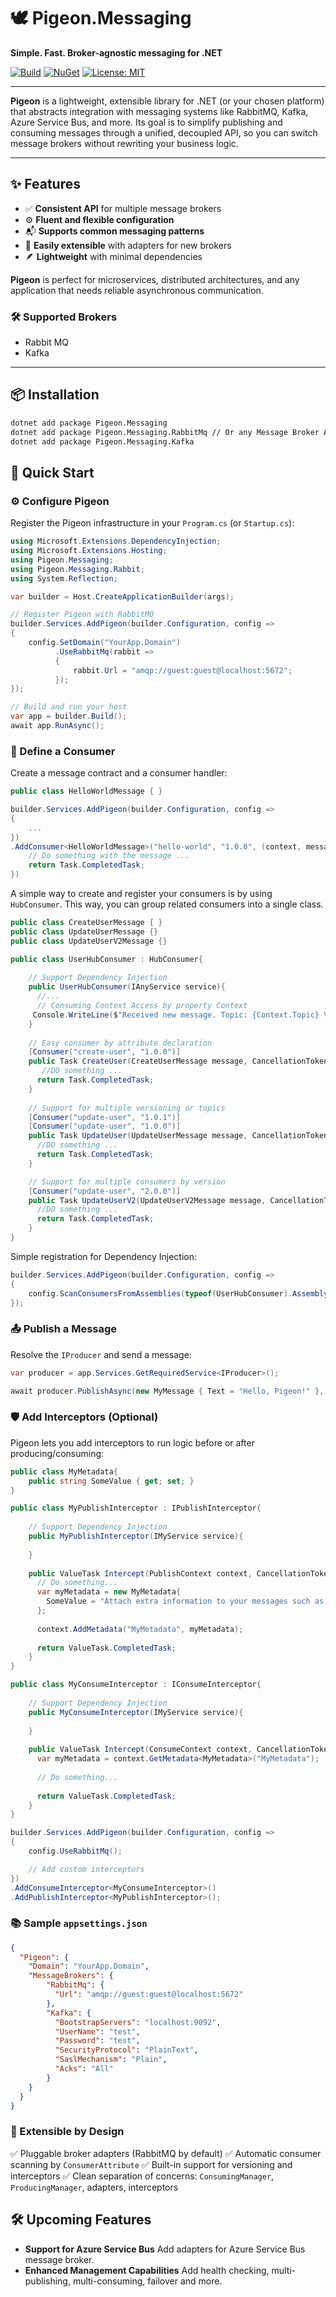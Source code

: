 # 🕊️ Pigeon.Messaging

**Simple. Fast. Broker-agnostic messaging for .NET**

[![Build](https://github.com/mape1402/pigeon-messaging/actions/workflows/publish.yaml/badge.svg)](https://github.com/mape1402/pigeon-messaging/actions/workflows/publish.yaml)
[![NuGet](https://img.shields.io/nuget/v/Pigeon.Messaging.svg)](https://www.nuget.org/packages/Pigeon.Messaging/)
[![License: MIT](https://img.shields.io/badge/license-MIT-blue.svg)](LICENSE)

---

**Pigeon** is a lightweight, extensible library for .NET (or your chosen platform) that abstracts integration with messaging systems like RabbitMQ, Kafka, Azure Service Bus, and more. Its goal is to simplify publishing and consuming messages through a unified, decoupled API, so you can switch message brokers without rewriting your business logic.

---

## ✨ Features

- ✅ **Consistent API** for multiple message brokers
- ⚙️ **Fluent and flexible configuration**
- 📬 **Supports common messaging patterns** 
- 🔌 **Easily extensible** with adapters for new brokers
- 🪶 **Lightweight** with minimal dependencies

**Pigeon** is perfect for microservices, distributed architectures, and any application that needs reliable asynchronous communication.

### 🛠️ Supported Brokers

- Rabbit MQ
- Kafka 

---

## 📦 Installation

```bash
dotnet add package Pigeon.Messaging
dotnet add package Pigeon.Messaging.RabbitMq // Or any Message Broker Adapter
dotnet add package Pigeon.Messaging.Kafka 
```

## 🚀 Quick Start

### ⚙️ Configure Pigeon

Register the Pigeon infrastructure in your `Program.cs` (or `Startup.cs`):

```c#
using Microsoft.Extensions.DependencyInjection;
using Microsoft.Extensions.Hosting;
using Pigeon.Messaging;
using Pigeon.Messaging.Rabbit;
using System.Reflection;

var builder = Host.CreateApplicationBuilder(args);

// Register Pigeon with RabbitMQ
builder.Services.AddPigeon(builder.Configuration, config =>
{
    config.SetDomain("YourApp.Domain")
          .UseRabbitMq(rabbit =>
          {
              rabbit.Url = "amqp://guest:guest@localhost:5672";
          });
});

// Build and run your host
var app = builder.Build();
await app.RunAsync();
```

### 📨 Define a Consumer

Create a message contract and a consumer handler:

```c#
public class HelloWorldMessage { }

builder.Services.AddPigeon(builder.Configuration, config =>
{
    ...
})
.AddConsumer<HelloWorldMessage>("hello-world", "1.0.0", (context, message) => {
    // Do something with the message ...
    return Task.CompletedTask;
})
```

A simple way to create and register your consumers is by using `HubConsumer`. This way, you can group related consumers into a single class.

```c#
public class CreateUserMessage { }
public class UpdateUserMessage {}
public class UpdateUserV2Message {}

public class UserHubConsumer : HubConsumer{
    
    // Support Dependency Injection
    public UserHubConsumer(IAnyService service){
      //...
      // Consuming Context Access by property Context
	 Console.WriteLine($"Received new message. Topic: {Context.Topic} Version: {Context.MessageVersion} From: {Context.From}");
    }
    
    // Easy consumer by attribute declaration
    [Consumer("create-user", "1.0.0")]
    public Task CreateUser(CreateUserMessage message, CancellationToken cancellationToken = default){
       //DO something ...
	  return Task.CompletedTask;
    }
    
    // Support for multiple versioning or topics
    [Consumer("update-user", "1.0.1")]
    [Consumer("update-user", "1.0.0")] 
    public Task UpdateUser(UpdateUserMessage message, CancellationToken cancellationToken = default){
      //DO something ...
	  return Task.CompletedTask;
    }

    // Support for multiple consumers by version 
	[Consumer("update-user", "2.0.0")]
    public Task UpdateUserV2(UpdateUserV2Message message, CancellationToken cancellationToken = default){
      //DO something ...
	  return Task.CompletedTask;
    }
}
```

Simple registration for Dependency Injection:

```c#
builder.Services.AddPigeon(builder.Configuration, config =>
{
    config.ScanConsumersFromAssemblies(typeof(UserHubConsumer).Assembly);
});
```

### 📤 Publish a Message

Resolve the `IProducer` and send a message:

```c#
var producer = app.Services.GetRequiredService<IProducer>();

await producer.PublishAsync(new MyMessage { Text = "Hello, Pigeon!" }, topic: "my-topic");
```

### 🛡️ Add Interceptors (Optional)

Pigeon lets you add interceptors to run logic before or after producing/consuming:

```c#
public class MyMetadata{
    public string SomeValue { get; set; }
}

public class MyPublishInterceptor : IPublishInterceptor{
    
    // Support Dependency Injection
    public MyPublishInterceptor(IMyService service){
        
    }
    
    public ValueTask Intercept(PublishContext context, CancellationToken cancellationToken = default){	   
      // Do something...
      var myMetadata = new MyMetadata{
        SomeValue = "Attach extra information to your messages such as tracing, SAGAS information, security information, etc."  
      };
        
      context.AddMetadata("MyMetadata", myMetadata);
        
      return ValueTask.CompletedTask;
    }
}

public class MyConsumeInterceptor : IConsumeInterceptor{
    
    // Support Dependency Injection
    public MyConsumeInterceptor(IMyService service){
        
    }
    
    public ValueTask Intercept(ConsumeContext context, CancellationToken cancellationToken = default){
      var myMetadata = context.GetMetadata<MyMetadata>("MyMetadata");
	   
      // Do something...
        
      return ValueTask.CompletedTask;
    }
}
```

```C#
builder.Services.AddPigeon(builder.Configuration, config =>
{
    config.UseRabbitMq();

    // Add custom interceptors
})
.AddConsumeInterceptor<MyConsumeInterceptor>()
.AddPublishInterceptor<MyPublishInterceptor>();
```

### 📚 Sample `appsettings.json`

```json
{
  "Pigeon": {
    "Domain": "YourApp.Domain",
    "MessageBrokers": {
        "RabbitMq": {
          "Url": "amqp://guest:guest@localhost:5672"
        },
        "Kafka": {
          "BootstrapServers": "localhost:9092",
          "UserName": "test",
          "Password": "test",
          "SecurityProtocol": "PlainText",
          "SaslMechanism": "Plain",
          "Acks": "All"
        }
    }  
  }
}
```

### 🧩 Extensible by Design

✅ Pluggable broker adapters (RabbitMQ by default)
 ✅ Automatic consumer scanning by `ConsumerAttribute`
 ✅ Built-in support for versioning and interceptors
 ✅ Clean separation of concerns: `ConsumingManager`, `ProducingManager`, adapters, interceptors

## 🛠️ Upcoming Features

- **Support for Azure Service Bus** Add adapters for Azure Service Bus message broker.
- **Enhanced Management Capabilities** Add health checking, multi-publishing, multi-consuming, failover and more.
